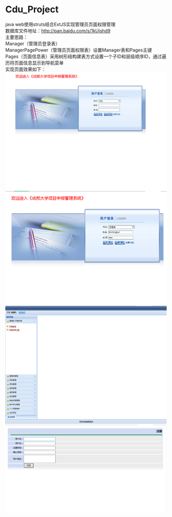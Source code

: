 # Cdu_Project
java web使用struts结合ExtJS实现管理员页面权限管理 <br/>
数据库文件地址：http://pan.baidu.com/s/1kUjshd9  <br/>
主要思路： <br/>
Manager（管理员登录表） <br/>
ManagerPagePower（管理员页面权限表）设置Manager表和Pages主键  <br/>
Pages（页面信息表）采用树形结构建表方式设置一个子ID和层级顺序ID，通过遍历将页面信息显示到导航菜单 <br/>
实现页面效果如下：<br/>
![alt text](https://github.com/lingtingSir/Cdu_ProjectManager/blob/master/Cdu_ProjectManager1.jpg)  
![alt text](https://github.com/lingtingSir/Cdu_ProjectManager/blob/master/Cdu_ProjectManager2.jpg)
![alt text](https://github.com/lingtingSir/Cdu_ProjectManager/blob/master/Cdu_ProjectManager3.jpg)
![alt text](https://github.com/lingtingSir/Cdu_ProjectManager/blob/master/Cdu_ProjectManager4.jpg)
